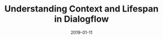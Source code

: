 ---
date: 2019-01-11
title: Understanding Context and Lifespan in Dialogflow
video_id: DdrDUqMKlzc
description: How to use contexts in intents and deal with lifespan in your agents in Dialogflow.
categories:
  - Google-Assistant
resources:
  - name: Source code
    link: https://github.com/skilltemplates/
  - name: Dabble Lab
    link: https://dabblelab.com
type: Video
set: dialogflow-development-101
set_order: 3
---